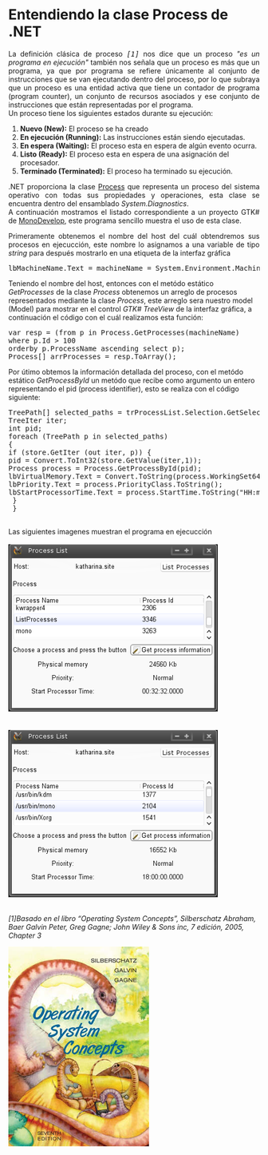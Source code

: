 # Entendiendo la clase Process de .NET

<p align="justify">
La definición clásica de proceso <i><tt>[1]</tt></i> nos dice que un proceso <i>"es un programa en ejecución"</i>  también nos señala que un proceso es más que un programa, ya que por programa se refiere únicamente al conjunto de instrucciones que se van ejecutando dentro del proceso, por lo que subraya que un proceso es una entidad activa que tiene un contador de programa (program counter), un conjunto de recursos asociados  y ese conjunto de instrucciones que están representadas por el programa.<br />Un proceso tiene los siguientes estados durante su ejecución:
<ol>
<li><b>Nuevo (New):</b> El proceso se ha creado</li>
<li><b>En ejecución (Running):</b> Las instrucciones están siendo ejecutadas.</li>
<li><b>En espera (Waiting):</b> El proceso esta en espera de algún evento ocurra.</li>
<li><b>Listo (Ready):</b> El proceso esta en espera de una asignación del procesador.</li>
<li><b>Terminado (Terminated):</b> El proceso ha terminado su ejecución.</li>
</ol>
</p>
<p align="justify">
.NET proporciona la clase <a href=”http://msdn.microsoft.com/en-us/library/system.diagnostics.process.aspx”>Process</a> que representa un proceso del sistema operativo con todas sus propiedades y operaciones, esta clase se encuentra dentro del ensamblado <i>System.Diagnostics</i>.<br />A continuación mostramos el listado correspondiente a un proyecto GTK# de <a href="http://www.monodevelop.com">MonoDevelop</a>, este programa sencillo muestra el uso de esta clase.
</p>
<p align="justify">
Primeramente obtenemos el nombre del host del cuál obtendremos sus procesos en ejecucción, este nombre lo asignamos a una variable de tipo <i>string</i> para después mostrarlo en una etiqueta de la interfaz gráfica <br />
<pre>
lbMachineName.Text = machineName = System.Environment.MachineName;
</pre>
Teniendo el nombre del host, entonces con el metódo estático <i>GetProcesses</i> de la clase <i>Process</i> obtenemos un arreglo de procesos representados mediante la clase <i>Process</i>, este arreglo sera nuestro model (Model) para mostrar en el control <i> GTK# TreeView</i> de la interfaz gráfica, a continuación el código con el cuál realizamos esta función:
<br />
<pre>
var resp = (from p in Process.GetProcesses(machineName) 
where p.Id > 100 
orderby p.ProcessName ascending select p);
Process[] arrProcesses = resp.ToArray();
</pre>
Por útimo obtemos la información detallada del proceso, con el metódo estático <i>GetProcessById</i> un metódo que recibe como argumento un entero representando el pid (process identifier), esto se realiza con el código siguiente:<br /></p>
<pre>
TreePath[] selected_paths = trProcessList.Selection.GetSelectedRows ();
TreeIter iter;
int pid;
foreach (TreePath p in selected_paths)
{
if (store.GetIter (out iter, p)) {
pid = Convert.ToInt32(store.GetValue(iter,1));
Process process = Process.GetProcessById(pid);
lbVirtualMemory.Text = Convert.ToString(process.WorkingSet64 / 1024) + " Kb";
lbPriority.Text = process.PriorityClass.ToString();
lbStartProcessorTime.Text = process.StartTime.ToString("HH:mm:ss.ffff");
 }
 }
 </pre>
<div>Las siguientes imagenes muestran el programa en ejecucción</div><br />
<div>
<img src="picture_library/processList/fg1.png"/>
</div><br>
<br />
<div>
<img src="picture_library/processList/fg2.png"/>
</div><br>
<p>
<i>[1]Basado en el libro “Operating System Concepts”, Silberschatz Abraham, Baer Galvin Peter, Greg Gagne; John Wiley & Sons inc, 7 edición, 2005, Chapter 3</i><br />
<div>
<img src="picture_library/processList/silberschatz.jpg"/>
</div>
</p>
